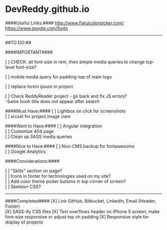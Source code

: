 DevReddy.github.io
==================

####Useful Links:####
http://www.flatuicolorpicker.com/  
https://www.google.com/fonts  

----------------------------------------------

##TO DO:##

####IMPORTANT####

[ ] CHECK: all font-size in rem, then simple media queries to change top-level font-size?  

[ ] mobile media query for padding-top of main logo  

[ ] replace lorem ipsum in project  

[ ] Check ReddyReader project - go back and fix JS errors?  
   -Same book title does not appear after search


####Must Have:####
[ ] Lightbox on click for screenshots   
[ ] srcset for project image view  


####Want to Have:####
[ ] Angular integration  
[ ] Customize 404 page  
[ ] Clean up SASS media queries  


####Nice to Have:####
[ ] Non-CMS backup for fontawesome  
[ ] Google Analytics  


####Considerations:####

[ ] "Skills" section on page?  
[ ] Icons in footer for technologies used on my site?  
[ ] Add color theme picker buttons in top corner of screen?    
[ ] Skeleton CSS?   

--------------------------------------------------

####Completed####
[X] Link GitHub, Bitbucket, LinkedIn, Email  (Header, Footer)  
[X] SASS-ify CSS files
[X] Text overflows header on iPhone 5 screen, make font-size responsive or adjust top vh padding
[X] Responsive style for display of projects 